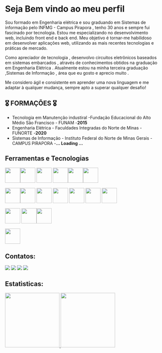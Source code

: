 

<h1>Seja Bem vindo ao meu perfil</h1>

<p>Sou formado em Engenharia elétrica e sou graduando em Sistemas de informação pelo INFMG - Campus Pirapora , tenho 30 anos e sempre fui fascinado por tecnologia. Estou me especializando no desenvolvimento web, incluindo front end e back end. Meu objetivo é tornar-me habilidoso em desenvolver aplicações web, utilizando as mais recentes tecnologias e práticas de mercado.
  </p>
   <p>
 Como apreciador de tecnologia , desenvolvo circuitos eletrônicos baseados em sistemas embarcados , através de conhecimentos obtidos na graduação em Engenharia Elétrica . Atualmente estou na minha terceira graduação ,Sistemas de Informação  , área que eu gosto e aprecio muito .    
   </p>
   <p>
    Me considero ágil e consistente em aprender uma nova linguagem e me adaptar à qualquer mudança, sempre apto a superar qualquer desafio!
  </p>
 

###
##  🎖️	FORMAÇÕES 🎖️	

<ul>
  <li>Tecnologia em Manutenção industiral -Fundação Educacional do Alto Médio São Francisco - FUNAM -<strong>2015</strong></li>
  <li>Engenharia Elétrica - Faculdades Integradas do Norte de Minas - FUNORTE -<strong>2020</strong></li>
  <li>Sistemas de Informação - Instituto Federal do Norte de Minas Gerais - CAMPUS PIRAPORA -<strong>... Loading ...</strong></li>
 
</ul>

## Ferramentas e Tecnologias


<img src="https://cdn.jsdelivr.net/gh/devicons/devicon/icons/html5/html5-original-wordmark.svg" width="50" height="50" /><img src="https://cdn.jsdelivr.net/gh/devicons/devicon/icons/css3/css3-original-wordmark.svg" width="50" height="50"/> <img src="https://cdn.jsdelivr.net/gh/devicons/devicon/icons/javascript/javascript-original.svg" width="50" height="50" /> <img src="https://cdn.jsdelivr.net/gh/devicons/devicon/icons/react/react-original-wordmark.svg" width="50" height="50"/><img src="https://cdn.jsdelivr.net/gh/devicons/devicon/icons/typescript/typescript-original.svg" width="50" height="50" /><img src="https://cdn.jsdelivr.net/gh/devicons/devicon/icons/nodejs/nodejs-original-wordmark.svg" width="50" height="50" />
           

<img src="https://cdn.jsdelivr.net/gh/devicons/devicon/icons/csharp/csharp-original.svg" width="50" height="50" /><img src="https://cdn.jsdelivr.net/gh/devicons/devicon/icons/java/java-original-wordmark.svg" width="50" height="50" /> <img src="https://cdn.jsdelivr.net/gh/devicons/devicon/icons/dot-net/dot-net-original-wordmark.svg" width="50" height="50" /> <img src="https://cdn.jsdelivr.net/gh/devicons/devicon/icons/dotnetcore/dotnetcore-original.svg" width="50" height="50" /> <img src="https://cdn.jsdelivr.net/gh/devicons/devicon/icons/flutter/flutter-original.svg" width="50" height="50" /> <img src="https://cdn.jsdelivr.net/gh/devicons/devicon/icons/python/python-original-wordmark.svg" width="50" height="50" /> <img src="https://cdn.jsdelivr.net/gh/devicons/devicon/icons/php/php-original.svg" width="50" height="50" />
          
          
          

<img src="https://cdn.jsdelivr.net/gh/devicons/devicon/icons/git/git-original-wordmark.svg" width="50" height="50"/> <img src="https://cdn.jsdelivr.net/gh/devicons/devicon/icons/mongodb/mongodb-original-wordmark.svg" width="50" height="50"/><img src="https://cdn.jsdelivr.net/gh/devicons/devicon/icons/mysql/mysql-original-wordmark.svg"  width="50" height="50"/>
          
 <img src="https://cdn.jsdelivr.net/gh/devicons/devicon/icons/arduino/arduino-original-wordmark.svg" width="50" height="50" /> 
          
## Contatos:

<div>
<a href="https://www.youtube.com/channel/UCEPrJGmhnGVIVh3fab-ZqDw" target="_blank"><img src="https://img.shields.io/badge/YouTube-FF0000?style=for-the-badge&logo=youtube&logoColor=white" target="_blank"></a>  <a href="https://instagram.com/ilgner_becheleni?igshid=ZDdkNTZiNTM=" target="_blank"><img src="https://img.shields.io/badge/-Instagram-%23E4405F?style=for-the-badge&logo=instagram&logoColor=white" target="_blank"></a>  <a href = "mailto:ilgner.gui@gmail.com"><img src="https://img.shields.io/badge/Gmail-D14836?style=for-the-badge&logo=gmail&logoColor=white" target="_blank"></a>  <a href="https://www.linkedin.com/in/ilgner-aparecido-becheleni" target="_blank"><img src="https://img.shields.io/badge/-LinkedIn-%230077B5?style=for-the-badge&logo=linkedin&logoColor=white" target="_blank"></a>   
</div>

## Estatìsticas:
<div>
<a href="https://github.com/ilgnerbecheleni">
<img height="180em" src="https://github-readme-stats.vercel.app/api/top-langs/?username=ilgnerbecheleni&layout=compact&langs_count=7&theme=dracula"/>
<img height="180em" src="https://github-readme-stats.vercel.app/api?username=ilgnerbecheleni&show_icons=true&theme=dracula&include_all_commits=true&count_private=true"/>
</div>
          
          
          
          

          
            
          
            
          
            
          
          
          
          
